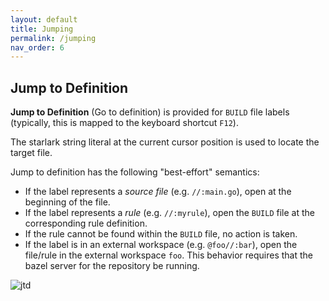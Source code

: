 ```yaml
---
layout: default
title: Jumping
permalink: /jumping
nav_order: 6
---
```


## Jump to Definition

<p></p>

**Jump to Definition** (Go to definition) is provided for `BUILD` file labels
(typically, this is mapped to the keyboard shortcut `F12`). 

The starlark string literal at the current cursor position is used to
locate the target file.

Jump to definition has the following "best-effort" semantics:

- If the label represents a *source file* (e.g. `//:main.go`), open at the
  beginning of the file.
- If the label represents a *rule* (e.g. `//:myrule`), open the `BUILD` file at
  the corresponding rule definition.
- If the rule cannot be found within the `BUILD` file, no action is taken.
- If the label is in an external workspace (e.g. `@foo//:bar`), open the
  file/rule in the external workspace `foo`.  This behavior requires that the
  bazel server for the repository be running.

![jtd](https://user-images.githubusercontent.com/50580/97131325-78935c80-1709-11eb-86d5-a6c96d47bab8.gif)
